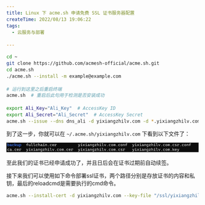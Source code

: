 ```yaml
---
title: Linux 下 acme.sh 申请免费 SSL 证书服务器配置
createTime: 2022/08/13 19:06:22
tags:
  - 云服务与部署

---
```


```bash
cd ~
git clone https://github.com/acmesh-official/acme.sh.git
cd acme.sh
./acme.sh --install -m example@example.com

# 运行到这里之后重启终端
acme.sh  # 重启后此句用于检测是否安装成功

export Ali_Key="Ali_Key"  # AccessKey ID
export Ali_Secret="Ali_Secret"  # AccessKey Secret
acme.sh --issue --dns dns_ali -d yixiangzhilv.com -d *.yixiangzhilv.com  # 申请的域名，我这里申请了通配符
```

到了这一步，你就可以在 `~/.acme.sh/yixiangzhilv.com` 下看到以下文件了：

![在这里插入图片描述](../images/e7ba7eb193fd805e4c8900e370c79004.png)

至此我们的证书已经申请成功了，并且日后会在证书过期前自动续签。

接下来我们可以使用如下命令部署ssl证书，两个路径分别是存放证书的内容和私钥，最后的reloadcmd是需要执行的cmd命令。

```bash
acme.sh --install-cert -d yixiangzhilv.com --key-file "/ssl/yixiangzhilv.com/key.pem" --fullchain-file "/ssl/yixiangzhilv.com/cert.pem" --reloadcmd "service nginx force-reload"
```

